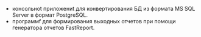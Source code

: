 - консольноt приложениt для конвертирования БД из формата MS SQL Server в формат PostgreSQL.
- программf для формирования выходных отчетов при помощи генератора
отчетов FastReport.

